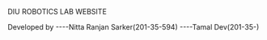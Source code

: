DIU ROBOTICS LAB WEBSITE 


Developed by 
----Nitta Ranjan Sarker(201-35-594)
----Tamal Dev(201-35-)